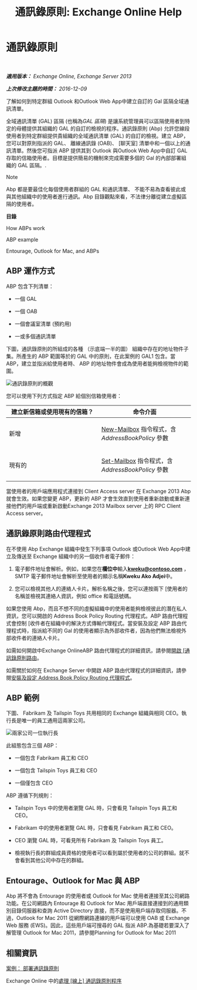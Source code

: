 ﻿---
title: '通訊錄原則: Exchange Online Help'
TOCTitle: 通訊錄原則
ms:assetid: d0a916a1-e3ed-49ae-b116-a559be0dcce6
ms:mtpsurl: https://technet.microsoft.com/zh-tw/library/Hh529948(v=EXCHG.150)
ms:contentKeyID: 50474264
ms.date: 05/23/2018
mtps_version: v=EXCHG.150
ms.translationtype: MT
---

# 通訊錄原則

 

_<strong>適用版本：</strong> Exchange Online, Exchange Server 2013_

_<strong>上次修改主題的時間：</strong> 2016-12-09_

了解如何到特定群組 Outlook 和Outlook Web App中建立自訂的 Gal 區隔全域通訊清單。

全域通訊清單 (GAL) 區隔 (也稱為*GAL 區隔*) 是讓系統管理員可以區隔使用者到特定的母體提供其組織的 GAL 的自訂的檢視的程序。通訊錄原則 (Abp) 允許您線段使用者到特定群組提供貴組織的全域通訊清單 (GAL) 的自訂的檢視。建立 ABP，您可以對原則指派的 GAL、 離線通訊錄 (OAB)、 \[聊天室\] 清單中和一個以上的通訊清單。然後您可指派 ABP 提供其到 Outlook 與Outlook Web App中自訂 GAL 存取的信箱使用者。目標是提供簡易的機制來完成需要多個的 Gal 的內部部署組織的 GAL 區隔。.


> [!NOTE]  
> Abp 都是要最佳化每個使用者群組的 GAL 和通訊清單、 不能不易為查看彼此或與其他組織中的使用者進行通訊。Abp 目錄觀點來看，不法律分離從建立虛擬區隔的使用者。




<strong>目錄</strong>

How ABPs work

ABP example

Entourage, Outlook for Mac, and ABPs

## ABP 運作方式

ABP 包含下列清單：

  - 一個 GAL

  - 一個 OAB

  - 一個會議室清單 (預約用)

  - 一或多個通訊清單

下圖，通訊錄原則的所組成的各種 （示底端一半的圖） 組織中存在的地址物件子集。所產生的 ABP 範圍等於的 GAL 中的原則，在此案例的 GAL1 包含。當 ABP，建立並指派給使用者時、 ABP 的地址物件會成為使用者能夠檢視物件的範圍。

![通訊錄原則的概觀](images/Hh529948.68084064-7319-431b-be3b-0cce761258b1(EXCHG.150).gif "通訊錄原則的概觀")

您可以使用下列方式指定 ABP 給個別信箱使用者：


<table>
<colgroup>
<col style="width: 50%" />
<col style="width: 50%" />
</colgroup>
<thead>
<tr class="header">
<th>建立新信箱或使用現有的信箱？</th>
<th>命令介面</th>
</tr>
</thead>
<tbody>
<tr class="odd">
<td><p>新增</p></td>
<td><p><a href="https://technet.microsoft.com/zh-tw/library/aa997663(v=exchg.150)">New-Mailbox</a> 指令程式，含 <em>AddressBookPolicy</em> 參數</p></td>
</tr>
<tr class="even">
<td><p>現有的</p></td>
<td><p><a href="https://technet.microsoft.com/zh-tw/library/bb123981(v=exchg.150)">Set-Mailbox</a> 指令程式，含 <em>AddressBookPolicy</em> 參數</p>
<p></p></td>
</tr>
</tbody>
</table>


當使用者的用戶端應用程式連接到 Client Access server 在 Exchange 2013 Abp 就會生效。如果您變更 ABP，更新的 ABP 才會生效直到使用者重新啟動或重新連接他們的用戶端或重新啟動Exchange 2013 Mailbox server 上的 RPC Client Access server。

## 通訊錄原則路由代理程式

在不使用 Abp Exchange 組織中發生下列事項 Outlook 或Outlook Web App中建立及傳送至 Exchange 組織中的另一個收件者電子郵件：

1.  電子郵件地址會解析。例如，如果您在<strong>欄位中</strong>輸入<strong>kweku@contoso.com</strong> ，SMTP 電子郵件地址會解析至使用者的顯示名稱<strong>Kweku Ako Adjei</strong>中。

2.  您可以檢視其他人的連絡人卡片。解析名稱之後，您可以連按兩下 \[使用者的名稱並檢視其連絡人資訊，例如 office 和電話號碼。

如果您使用 Abp，而且不想不同的虛擬組織中的使用者能夠檢視彼此的潛在私人資訊，您可以開啟的 Address Book Policy Routing 代理程式。ABP 路由代理程式會控制 \[收件者在組織中的解決方式傳輸代理程式。當安裝及設定 ABP 路由代理程式時，指派給不同的 Gal 的使用者顯示為外部收件者，因為他們無法檢視外部收件者的連絡人卡片。

如需如何開啟中Exchange OnlineABP 路由代理程式的詳細資訊，請參閱[開啟 \[通訊錄原則路由](https://technet.microsoft.com/zh-tw/library/jj891095\(v=exchg.150\))。

如需關於如何在 Exchange Server 中開啟 ABP 路由代理程式的詳細資訊，請參閱[安裝及設定 Address Book Policy Routing 代理程式](install-and-configure-the-address-book-policy-routing-agent-exchange-2013-help.md)。

## ABP 範例

下圖、 Fabrikam 及 Tailspin Toys 共用相同的 Exchange 組織與相同 CEO。執行長是唯一的員工通用這兩家公司。

![兩家公司一位執行長](images/Hh529948.c87a5654-d456-4688-acb2-0be15ba1cda6(EXCHG.150).gif "兩家公司一位執行長")

此組態包含三個 ABP：

  - 一個包含 Fabrikam 員工和 CEO

  - 一個包含 Tailspin Toys 員工和 CEO

  - 一個僅包含 CEO

ABP 遵循下列規則：

  - Tailspin Toys 中的使用者瀏覽 GAL 時，只會看見 Tailspin Toys 員工和 CEO。

  - Fabrikam 中的使用者瀏覽 GAL 時，只會看見 Fabrikam 員工和 CEO。

  - CEO 瀏覽 GAL 時，可看見所有 Fabrikam 及 Tailspin Toys 員工。

  - 檢視執行長的群組成員資格的使用者可以看到屬於使用者的公司的群組。就不會看到其他公司中存在的群組。

## Entourage、Outlook for Mac 與 ABP

Abp 將不會為 Entourage 的使用者或 Outlook for Mac 使用者連接至其公司網路功能。在公司網路內 Entourage 和 Outlook for Mac 用戶端直接連接到的通用類別目錄伺服器和查詢 Active Directory 直接，而不是使用用戶端存取伺服器。不過，Outlook for Mac 2011 從網際網路連線的用戶端可以使用 OAB 或 Exchange Web 服務 (EWS)。因此，這些用戶端可搜尋的 GAL 指派 ABP.為基礎若要深入了解管理 Outlook for Mac 2011，請參閱Planning for Outlook for Mac 2011[](https://go.microsoft.com/fwlink/p/?linkid=231878)

## 相關資訊

[案例： 部署通訊錄原則](scenario-deploying-address-book-policies-exchange-2013-help.md)

Exchange Online 中的[處理 \[線上\] 通訊錄原則程序](https://technet.microsoft.com/zh-tw/library/jj891096\(v=exchg.150\))

